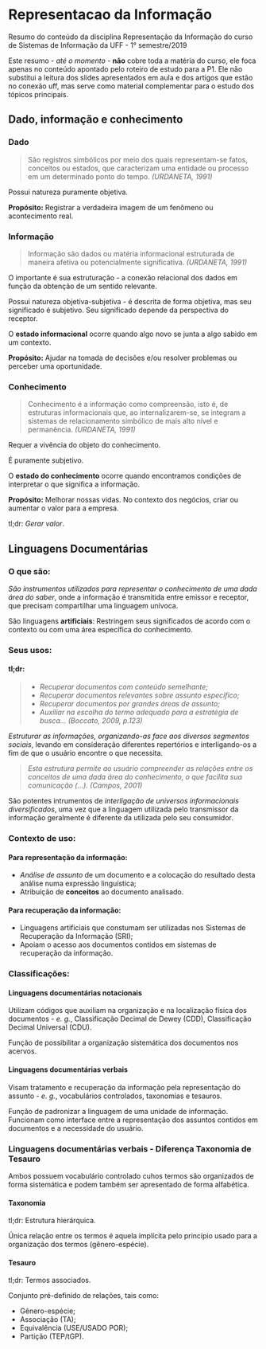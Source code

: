 # Representacao da Informação
Resumo do conteúdo da disciplina Representação da Informação do curso de Sistemas de Informação da UFF - 1° semestre/2019

Este resumo - *até o momento* - **não** cobre toda a matéria do curso, ele foca apenas no conteúdo apontado pelo roteiro de estudo para a P1. Ele não substitui a leitura dos slides apresentados em aula e dos artigos que estão no conexão uff, mas serve como material complementar para o estudo dos tópicos principais. 

## Dado, informação e conhecimento

### Dado
> São registros simbólicos por meio dos quais representam-se fatos, conceitos ou estados, que caracterizam uma entidade ou processo em um determinado ponto do tempo.
*(URDANETA, 1991)*

Possui natureza puramente objetiva.

**Propósito:** Registrar a verdadeira imagem de um fenômeno ou acontecimento real.

### Informação
 > Informação são dados ou matéria informacional estruturada de maneira afetiva ou potencialmente significativa.
*(URDANETA, 1991)*

O importante é sua estruturação - a conexão relacional dos dados em função da obtenção de um sentido relevante.

Possui natureza objetiva-subjetiva - é descrita de forma objetiva, mas seu significado é subjetivo. Seu significado depende da perspectiva do receptor.

O **estado informacional** ocorre quando algo novo se junta a algo sabido em um contexto.

**Propósito:** Ajudar na tomada de decisões e/ou resolver problemas ou perceber uma oportunidade.

### Conhecimento
> Conhecimento é a informação como compreensão, isto é, de estruturas informacionais que, ao internalizarem-se, se integram a sistemas de relacionamento simbólico de mais alto nível e permanência.
*(URDANETA, 1991)*

Requer a vivência do objeto do conhecimento.

É puramente subjetivo.

O **estado do conhecimento** ocorre quando encontramos condições de interpretar o que significa a informação.

**Propósito:** Melhorar nossas vidas. No contexto dos negócios, criar ou aumentar o valor para a empresa. 

tl;dr: *Gerar valor*. 

## Linguagens Documentárias
### O que são:

*São instrumentos utilizados para representar o conhecimento de uma dada área do saber*, onde a informação é transmitida entre emissor e receptor, que precisam compartilhar uma linguagem unívoca. 

São linguagens **artificiais**: Restringem seus significados de acordo com o contexto ou com uma área específica do conhecimento.

### Seus usos:

#### tl;dr:
> * *Recuperar documentos com conteúdo semelhante;*
> * *Recuperar documentos relevantes sobre assunto específico;*
> * *Recuperar documentos por grandes áreas de assunto;*
> * *Auxiliar na escolha do termo adequado para a estratégia de busca...*
> *(Boccato, 2009, p.123)*

*Estruturar as informações, organizando-as face aos diversos segmentos sociais*, levando em consideração diferentes repertórios e interligando-os a fim de que o usuário encontre o que necessita. 

>*Esta estrutura permite ao usuário compreender as relações entre os conceitos de uma dada área do conhecimento, o que facilita sua comunicação (...). (Campos, 2001)*

São potentes intrumentos de  *interligação de universos informacionais diversificados*, uma vez que a linguagem utilizada pelo transmissor da informação geralmente é diferente da utilizada pelo seu consumidor.

### Contexto de uso:
#### Para representação da informação:
* *Análise de assunto* de um documento e a colocação do resultado desta análise numa expressão linguística;
* Atribuição de **conceitos** ao documento analisado. 

#### Para recuperação da informação:
* Linguagens artificiais que constumam ser utilizadas nos Sistemas de Recuperação da Informação (SRI);
* Apoiam o acesso aos documentos contidos em sistemas de recuperação da informação.

### Classificações:
#### Linguagens documentárias notacionais
Utilizam códigos que auxiliam na organização e na localização física dos documentos - *e. g.*, Classificação Decimal de Dewey (CDD), Classificação Decimal Universal (CDU).

Função de possibilitar a organização sistemática dos documentos nos acervos.

#### Linguagens documentárias verbais
Visam tratamento e recuperação da informação pela representação do assunto - *e. g.*, vocabulários controlados, taxonomias e tesauros.

Função de padronizar a linguagem de uma unidade de informação. Funcionam como interface entre a representação dos assuntos contidos em documentos e a necessidade do usuário.

### Linguagens documentárias verbais - Diferença Taxonomia de Tesauro

Ambos possuem vocabulário controlado cuhos termos são organizados de forma sistemática e podem também ser apresentado de forma alfabética.

#### Taxonomia
tl;dr: Estrutura hierárquica.

Única relação entre os termos é aquela implícita pelo princípio usado para a organização dos termos (gênero-espécie).

#### Tesauro
tl;dr: Termos associados.

Conjunto pré-definido de relações, tais como:
* Gênero-espécie;
* Associação (TA);
* Equivalência (USE/USADO POR);
* Partição (TEP/tGP).